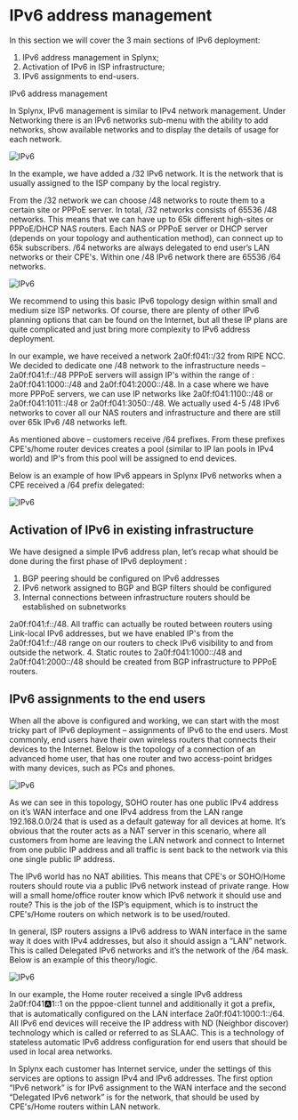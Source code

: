 IPv6 address management
======================

In this section we will cover the 3 main sections of IPv6 deployment:

1. IPv6 address management in Splynx;
2. Activation of IPv6 in ISP infrastructure;
3. IPv6 assignments to end-users.

IPv6 address management

In Splynx, IPv6 management is similar to IPv4 network management. Under Networking there is an IPv6 networks sub-menu with the ability to add networks, show available networks and to display the details of usage for each network.

![IPv6](IPv61.png)


In the example, we have added a /32 IPv6 network. It is the network that is usually assigned to the ISP company by the local registry.

From the /32 network we can choose /48 networks to route them to a certain site or PPPoE server. In total, /32 networks consists of 65536 /48 networks. This means that we can have up to 65k different high-sites or PPPoE/DHCP NAS routers. Each NAS or PPPoE server or DHCP server (depends on your topology and authentication method), can connect up to 65k subscribers. /64 networks are always delegated to end user’s LAN networks or their CPE's. Within one /48 IPv6 network there are 65536 /64 networks.

![IPv6](IPv62.png)

We recommend to using this basic IPv6 topology design within small and medium size ISP networks. Of course, there are plenty of other IPv6 planning options that can be found on the Internet, but all these IP plans are quite complicated and just bring more complexity to IPv6 address deployment.

In our example, we have received a network 2a0f:f041::/32 from RIPE NCC.
We decided to dedicate one /48 network to the infrastructure needs – 2a0f:f041:f::/48
PPPoE servers will assign IP's within the range of : 2a0f:f041:1000::/48 and 2a0f:f041:2000::/48.
In a case where we have more PPPoE servers, we can use IP networks like 2a0f:f041:1100::/48 or 2a0f:f041:1011::/48 or 2a0f:f041:3050::/48. We actually  used 4-5 /48 IPv6 networks to cover all our NAS routers and infrastructure and there are still over 65k IPv6 /48 networks left.

As mentioned above – customers receive /64 prefixes. From these prefixes CPE's/home router devices creates a pool (similar to IP lan pools in IPv4 world) and IP's from this pool will be assigned to end devices.

Below is an example of how IPv6 appears in Splynx IPv6 networks when a CPE received a /64 prefix delegated:

![IPv6](IPv62.png)

## Activation of IPv6 in existing infrastructure

We have designed a simple IPv6 address plan, let’s recap what should be done during the first phase of IPv6 deployment :
1. BGP peering should be configured on IPv6 addresses
2. IPv6 network assigned to BGP and BGP filters should be configured
3. Internal connections between infrastructure routers should be established on subnetworks

2a0f:f041:f::/48. All traffic can actually be routed between routers using Link-local IPv6 addresses, but we have enabled IP's from the 2a0f:f041:f::/48 range on our routers to check IPv6 visibility to and from outside the network.
4. Static routes to 2a0f:f041:1000::/48 and 2a0f:f041:2000::/48 should be created from BGP infrastructure to PPPoE routers.

## IPv6 assignments to the end users

When all the above is configured and working, we can start with the most tricky part of IPv6 deployment – assignments of IPv6 to the end users.
Most commonly, end users have their own wireless routers that connects their devices to the Internet.
Below is the topology of a connection of an advanced home user, that has one router and two access-point bridges with many devices, such as PCs and phones.

![IPv6](IPv64.png)

As we can see in this topology, SOHO router has one public IPv4 address on it’s WAN interface and one IPv4 address from the LAN range 192.168.0.0/24 that is used as a default gateway for all devices at home. It’s obvious that the router acts as a NAT server in this scenario, where all customers from home are leaving the LAN network and connect to Internet from one public IP address and all traffic is sent back to the network via this one single public IP address.

The IPv6 world has no NAT abilities. This means that CPE's or SOHO/Home routers should route via a public IPv6 network instead of private range. How will a small home/office router know which IPv6 network it should use and route? This is the job of the ISP’s equipment, which is to instruct the CPE's/Home routers on which network is to be used/routed.

In general, ISP routers assigns a IPv6 address to WAN interface in the same way  it does with IPv4 addresses, but also it should assign a “LAN” network. This is called Delegated IPv6 networks and it’s the network of the /64 mask.
Below is an example of this theory/logic.

![IPv6](IPv65.png)

In our example, the Home router received a single IPv6 address 2a0f:f041:a:1::1 on the pppoe-client tunnel and additionally it got a prefix, that is automatically configured on the LAN interface 2a0f:f041:1000:1::/64. All IPv6 end devices will receive the IP address with ND (Neighbor discover) technology which is called or referred to as SLAAC. This is a technology of stateless automatic IPv6 address configuration for end users that should be used in local area networks.

In Splynx each customer has Internet service, under the settings of this services are options to assign IPv4 and IPv6 addresses.
The first option “IPv6 network” is for IPv6 assignment to the WAN interface and the second “Delegated IPv6 network” is for the network, that should be used by CPE's/Home routers within LAN network.
